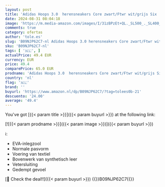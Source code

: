 ```yaml
---
layout: post
title: 'Adidas Hoops 3.0  herensneakers Core zwart/Ftwr wit/grijs Six  45 1/3 EU'
date: 2024-08-31 08:04:18
image: 'https://m.media-amazon.com/images/I/31zBPzEt+QL._SL500_._SL400_.jpg'
comments: true
category: ofertas
author: 'tole.es'
slug: 'B09NJP62C7-nl Adidas Hoops 3.0 herensneakers Core zwart/Ftwr wit/grijs...'
sku: 'B09NJP62C7-nl'
tags: [ '🇳🇱', ]
actualPrice: 49.4 EUR
currency: EUR
price: 49.4
comparePrice: 65.0 EUR
prodname: 'Adidas Hoops 3.0  herensneakers Core zwart/Ftwr wit/grijs Six  45 1/3 EU'
country: 'nl'
flag: '🇳🇱'
brand: ''
buyurl: 'https://www.amazon.nl/dp/B09NJP62C7/?tag=tolees0b-21'
descuento: '24.00'
average: '49.4'
---
```


You've got [{{< param title >}}]({{< param buyurl >}}) at the following link:

[![{{< param prodname >}}]({{< param image >}})]({{< param buyurl >}})

ℹ️:

- EVA-inlegzool
- Normale pasvorm
- Voering van textiel
- Bovenwerk van synthetisch leer
- Vetersluiting
- Gedempt gevoel

[🛒 Check the deal!!]({{< param buyurl >}})
{{<world>}}B09NJP62C7{{</world>}}
